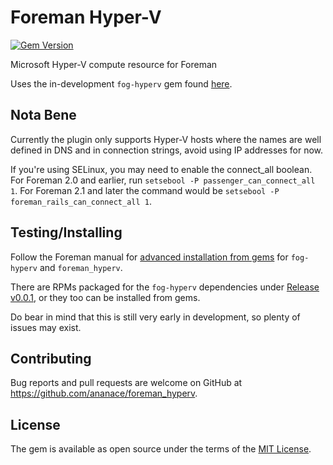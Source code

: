 # Foreman Hyper-V

[![Gem Version](https://badge.fury.io/rb/foreman_hyperv.svg)](https://badge.fury.io/rb/foreman_hyperv)

Microsoft Hyper-V compute resource for Foreman

Uses the in-development `fog-hyperv` gem found [here](https://github.com/ananace/fog-hyperv).

## Nota Bene

Currently the plugin only supports Hyper-V hosts where the names are well defined in DNS and in connection strings, avoid using IP addresses for now.

If you're using SELinux, you may need to enable the connect_all boolean. For Foreman 2.0 and earlier, run `setsebool -P passenger_can_connect_all 1`. For Foreman 2.1 and later the command would be `setsebool -P foreman_rails_can_connect_all 1`.

## Testing/Installing

Follow the Foreman manual for [advanced installation from gems](https://theforeman.org/plugins/#2.3AdvancedInstallationfromGems) for `fog-hyperv` and `foreman_hyperv`.

There are RPMs packaged for the `fog-hyperv` dependencies under [Release v0.0.1](https://github.com/ace13/foreman_hyperv/releases/tag/v0.0.1), or they too can be installed from gems.

Do bear in mind that this is still very early in development, so plenty of issues may exist.

## Contributing

Bug reports and pull requests are welcome on GitHub at https://github.com/ananace/foreman_hyperv.

## License

The gem is available as open source under the terms of the [MIT License](http://opensource.org/licenses/MIT).

